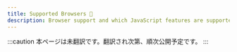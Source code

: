 ```yaml
---
title: Supported Browsers 🚧
description: Browser support and which JavaScript features are supported by Next.js.
---
```


:::caution
本ページは未翻訳です。翻訳され次第、順次公開予定です。
:::

